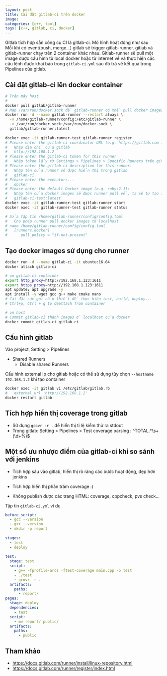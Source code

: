 ```yaml
---
layout: post
title: Cài đặt gitlab-ci trên docker 
image: 
categories: [c++, tool]
tags: [c++, gitlab, ci, docker]
---
```


Gitlab tích hợp sẵn công cụ CI là gitlab-ci. Mô hình hoạt động như sau:  
Mỗi khi có event(push, merge...) gitlab sẽ trigger gitlab-runner. 
gitlab và gitlab-runner chạy trên 2 container khác nhau. Gitlab-runner sẽ pull một image 
được cấu hình từ local docker hoặc từ internet về và thực hiện các câu lệnh được khai báo trong 
`gitlab-ci.yml` sau đó trả về kết quả trong Pipelines của gitlab.

## Cài đặt gitlab-ci lên docker container  
```bash
# Trên máy host 
#
docker pull gitlab/gitlab-runner
# Map /var/run/docker.sock để gitlab-runner có thể pull docker images từ docker của host 
docker run -d --name gitlab-runner --restart always \
  -v /home/gitlab-runner/config:/etc/gitlab-runner \
  -v /var/run/docker.sock:/var/run/docker.sock \
  gitlab/gitlab-runner:latest
  
docker exec -it gitlab-runner-test gitlab-runner register
# Please enter the gitlab-ci coordinator URL (e.g. https://gitlab.com )
#   Nhập địa chỉ của gitlab 
#   http://192.168.1.2
# Please enter the gitlab-ci token for this runner
#   Nhập token lấy từ Settings > Pipelines > Specific Runners trên gitlab
# Please enter the gitlab-ci description for this runner:
#   Nhập tên của runner sẽ được hiển thị trong gitlab 
#   gitlab-ci
# Please enter the executor:...
#   docker
# Please enter the default Docker image (e.g. ruby:2.1):
#   Nhập tên của docker images sẽ được runner pull về, ta sẽ tự tạo image này trong localhost của docker 
#   gitlab-ci-test:latest
docker exec -it gitlab-runner-test gitlab-runner start
docker exec -it gitlab-runner-test gitlab-runner status

# Sửa tập tin /home/gitlab-runner/config/config.toml
#   Cho phép runner pull docker images từ localhost
# nano /home/gitlab-runner/config/config.toml
#   [runners.docker]
#      pull_policy = "if-not-present"
```

## Tạo docker images sử dụng cho runner  
```bash
docker run -d --name gitlab-ci -it ubuntu:16.04
docker attach gitlab-ci

# on gitlab-ci container
export http_proxy=http://192.168.1.123:1611
export https_proxy=http://192.168.1.123:1611
apt update; apt upgrade -y
apt install -y wget gcc g++ make cmake nano
# Cài đặt các gói cần thiết để thực hiện test, build, deploy...
# Ctrl+p, Ctrl + q to deattach from container

# on host
# Commit gitlab-ci thành images ở localhost của docker 
docker commit gitlab-ci gitlab-ci
```

## Cấu hình gitlab
Vào project, Setting > Pipelines 
- Shared Runners
  * Disable shared Runners  

Cấu hình external ip cho gitlab hoặc có thể sử dụng tùy chọn `--hostname 192.168.1.2` 
khi tạo container  
```bash
docker exec -it gitlab vi /etc/gitlab/gitlab.rb
#   external_url 'http://192.168.1.2'
docker restart gitlab
```

## Tích hợp hiển thị coverage trong gitlab
- Sử dụng `gcovr -r .` để hiển thị tỉ lệ kiểm thử ra stdout  
- Trong gitlab: Setting > Pipelines > Test coverage parsing : ^TOTAL.*\s+(\d+\%)$

## Một số ưu nhược điểm của gitlab-ci khi so sánh với jenkins  
- Tích hợp sâu vào gitlab, hiển thị rõ ràng các bước hoạt động, đẹp hơn jenkins 
- Tích hợp hiển thị phần trăm coverage :)

- Không publish được các trang HTML: coverage, cppcheck, pvs check...

Tập tin `gitlab-ci.yml` ví dụ  
```yml
before_script:
  - gcc --version
  - g++ --version
  - mkdir -p report
  
stages:
  - test
  - deploy
  
test:
  stage: test
  script:
    - g++ -fprofile-arcs -ftest-coverage main.cpp -o test
    - ./test
    - gcovr -r .
  artifacts:
    paths:
      - report/
pages:
  stage: deploy
  dependencies:
    - test
  script:
    - mv report/ public/
  artifacts:
    paths:
      - public
```

## Tham khảo  
- https://docs.gitlab.com/runner/install/linux-repository.html
- https://docs.gitlab.com/runner/register/index.html


